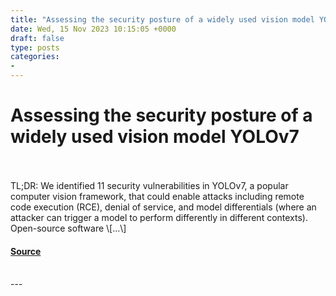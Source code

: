 ```yaml
---
title: "Assessing the security posture of a widely used vision model YOLOv7"
date: Wed, 15 Nov 2023 10:15:05 +0000
draft: false
type: posts
categories: 
- 
---
```

# Assessing the security posture of a widely used vision model YOLOv7

<br/>

<br/>
TL;DR: We identified 11 security vulnerabilities in YOLOv7, a popular computer vision framework, that could enable attacks including remote code execution (RCE), denial of service, and model differentials (where an attacker can trigger a model to perform differently in different contexts). Open-source software \[…\]

#### [Source](https://blog.trailofbits.com/2023/11/15/assessing-the-security-posture-of-a-widely-used-vision-model-yolov7/)

<br/>
---

